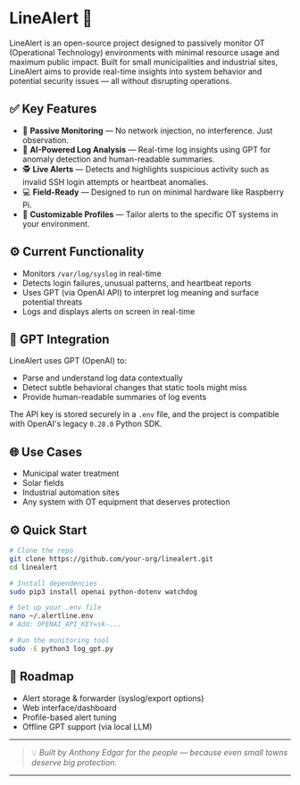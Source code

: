 # LineAlert 🚨

LineAlert is an open-source project designed to passively monitor OT (Operational Technology) environments with minimal resource usage and maximum public impact. Built for small municipalities and industrial sites, LineAlert aims to provide real-time insights into system behavior and potential security issues — all without disrupting operations.

## ✅ Key Features

- 📡 **Passive Monitoring** — No network injection, no interference. Just observation.
- 🤖 **AI-Powered Log Analysis** — Real-time log insights using GPT for anomaly detection and human-readable summaries.
- 🕵️ **Live Alerts** — Detects and highlights suspicious activity such as invalid SSH login attempts or heartbeat anomalies.
- 💻 **Field-Ready** — Designed to run on minimal hardware like Raspberry Pi.
- 🧠 **Customizable Profiles** — Tailor alerts to the specific OT systems in your environment.

## ⚙️ Current Functionality

- Monitors `/var/log/syslog` in real-time
- Detects login failures, unusual patterns, and heartbeat reports
- Uses GPT (via OpenAI API) to interpret log meaning and surface potential threats
- Logs and displays alerts on screen in real-time

## 🧠 GPT Integration

LineAlert uses GPT (OpenAI) to:
- Parse and understand log data contextually
- Detect subtle behavioral changes that static tools might miss
- Provide human-readable summaries of log events

The API key is stored securely in a `.env` file, and the project is compatible with OpenAI's legacy `0.28.0` Python SDK.

## 🌐 Use Cases

- Municipal water treatment
- Solar fields
- Industrial automation sites
- Any system with OT equipment that deserves protection

## ⚙️ Quick Start

```bash
# Clone the repo
git clone https://github.com/your-org/linealert.git
cd linealert

# Install dependencies
sudo pip3 install openai python-dotenv watchdog

# Set up your .env file
nano ~/.alertline.env
# Add: OPENAI_API_KEY=sk-...

# Run the monitoring tool
sudo -E python3 log_gpt.py
```

## 📍 Roadmap

- Alert storage & forwarder (syslog/export options)
- Web interface/dashboard
- Profile-based alert tuning
- Offline GPT support (via local LLM)

---

> 💡 *Built by Anthony Edgar for the people — because even small towns deserve big protection.*

---

